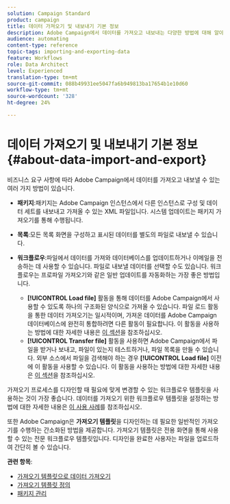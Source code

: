 ```yaml
---
solution: Campaign Standard
product: campaign
title: 데이터 가져오기 및 내보내기 기본 정보
description: Adobe Campaign에서 데이터를 가져오고 내보내는 다양한 방법에 대해 알아봅니다.
audience: automating
content-type: reference
topic-tags: importing-and-exporting-data
feature: Workflows
role: Data Architect
level: Experienced
translation-type: tm+mt
source-git-commit: 088b49931ee5047fa6b949813ba17654b1e10d60
workflow-type: tm+mt
source-wordcount: '328'
ht-degree: 24%

---
```



# 데이터 가져오기 및 내보내기 기본 정보{#about-data-import-and-export}

비즈니스 요구 사항에 따라 Adobe Campaign에서 데이터를 가져오고 내보낼 수 있는 여러 가지 방법이 있습니다.

* **패키지**:패키지는 Adobe Campaign 인스턴스에서 다른 인스턴스로 구성 및 데이터 세트를 내보내고 가져올 수 있는 XML 파일입니다. 시스템 업데이트는 패키지 가져오기를 통해 수행됩니다.
* **목록**:모든 목록 화면을 구성하고 표시된 데이터를 별도의 파일로 내보낼 수 있습니다.
* **워크플로우**:파일에서 데이터를 가져와 데이터베이스를 업데이트하거나 이메일을 전송하는 데 사용할 수 있습니다. 파일로 내보낼 데이터를 선택할 수도 있습니다. 워크플로우는 프로파일 가져오기와 같은 일반 업데이트를 자동화하는 가장 좋은 방법입니다.

   * **[!UICONTROL Load file]** 활동을 통해 데이터를 Adobe Campaign에서 사용할 수 있도록 하나의 구조화된 양식으로 가져올 수 있습니다. 파일 로드 활동을 통한 데이터 가져오기는 일시적이며, 가져온 데이터를 Adobe Campaign 데이터베이스에 완전히 통합하려면 다른 활동이 필요합니다. 이 활동을 사용하는 방법에 대한 자세한 내용은 [이 섹션](../../automating/using/load-file.md)을 참조하십시오.
   * **[!UICONTROL Transfer file]** 활동을 사용하면 Adobe Campaign에서 파일을 받거나 보내고, 파일이 있는지 테스트하거나, 파일 목록을 만들 수 있습니다. 외부 소스에서 파일을 검색해야 하는 경우 **[!UICONTROL Load file]** 이전에 이 활동을 사용할 수 있습니다. 이 활동을 사용하는 방법에 대한 자세한 내용은 [이 섹션](../../automating/using/transfer-file.md)을 참조하십시오.

가져오기 프로세스를 디자인할 때 필요에 맞게 변경할 수 있는 워크플로우 템플릿을 사용하는 것이 가장 좋습니다. 데이터를 가져오기 위한 워크플로우 템플릿을 설정하는 방법에 대한 자세한 내용은 [이 사용 사례](../../automating/using/creating-import-workflow-templates.md)를 참조하십시오.

또한 Adobe Campaign은 **가져오기 템플릿**&#x200B;을 디자인하는 데 필요한 일반적인 가져오기를 수행하는 간소화된 방법을 제공합니다. 가져오기 템플릿은 전용 화면을 통해 사용할 수 있는 전문 워크플로우 템플릿입니다. 디자인을 완료한 사용자는 파일을 업로드하여 간단히 볼 수 있습니다.

**관련 항목**:

* [가져오기 템플릿으로 데이터 가져오기](../../automating/using/importing-data-with-import-templates.md)
* [가져오기 템플릿 정의](../../automating/using/importing-data-with-import-templates.md#setting-up-import-templates)
* [패키지 관리](../../automating/using/managing-packages.md)
